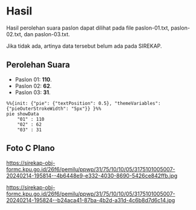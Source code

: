 # Hasil

Hasil perolehan suara paslon dapat dilihat pada file paslon-01.txt, paslon-02.txt, dan paslon-03.txt.

Jika tidak ada, artinya data tersebut belum ada pada SIREKAP.

## Perolehan Suara

 * Paslon 01: **110**.
 * Paslon 02: **62**.
 * Paslon 03: **31**.

```mermaid
%%{init: {"pie": {"textPosition": 0.5}, "themeVariables": {"pieOuterStrokeWidth": "5px"}} }%%
pie showData
    "01" : 110
    "02" : 62
    "03" : 31
```
## Foto C Plano

https://sirekap-obj-formc.kpu.go.id/26f6/pemilu/ppwp/31/75/10/10/05/3175101005007-20240214-195814--4b6448e9-e332-4030-8690-5426ce842ffb.jpg

https://sirekap-obj-formc.kpu.go.id/26f6/pemilu/ppwp/31/75/10/10/05/3175101005007-20240214-195824--b24aca41-87ba-4b2d-a31d-4c6b8d7d6c14.jpg
